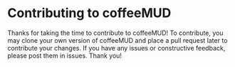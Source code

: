 # Contributing to coffeeMUD
Thanks for taking the time to contribute to coffeeMUD! To contribute, you may clone your own version of coffeeMUD and place a pull
request later to contribute your changes. If you have any issues or constructive feedback, please post them in issues. Thank you!
